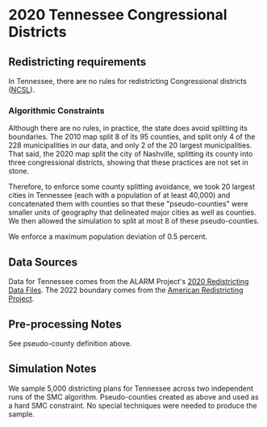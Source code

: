 # 2020 Tennessee Congressional Districts

## Redistricting requirements
In Tennessee, there are no rules for redistricting Congressional districts ([NCSL](https://www.ncsl.org/research/redistricting/redistricting-criteria.aspx)).

### Algorithmic Constraints

Although there are no rules, in practice, the state does avoid splitting its boundaries. The 2010 map split 8 of its 95 counties, and split only 4 of the 228 municipalities in our data, and only 2 of the 20 largest municipalities. That said, the 2020 map split the city of Nashville, splitting its county into three congressional districts, showing that these practices are not set in stone.

Therefore, to enforce some county splitting avoidance, we took 20 largest cities in Tennessee (each with a population of at least 40,000) and concatenated them with counties so that these "pseudo-counties" were smaller units of geography that delineated major cities as well as counties. We then allowed the simulation to split at most 8 of these pseudo-counties.

We enforce a maximum population deviation of 0.5 percent.

## Data Sources
Data for Tennessee comes from the ALARM Project's [2020 Redistricting Data Files](https://alarm-redist.github.io/posts/2021-08-10-census-2020/). The 2022 boundary comes from the [American Redistricting Project](https://thearp.org).


## Pre-processing Notes
See pseudo-county definition above.

## Simulation Notes
We sample 5,000 districting plans for Tennessee across two independent runs of the SMC algorithm.
Pseudo-counties created as above and used as a hard SMC constraint.
No special techniques were needed to produce the sample.
